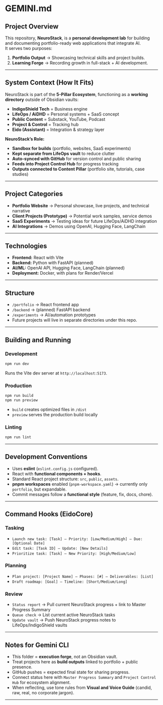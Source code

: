 # GEMINI.md

## Project Overview

This repository, **NeuroStack**, is a **personal development lab** for building and documenting portfolio-ready web applications that integrate AI.  
It serves two purposes:
1. **Portfolio Output** → Showcasing technical skills and project builds.  
2. **Learning Forge** → Recording growth in full-stack + AI development.  

---

## System Context (How It Fits)

NeuroStack is part of the **5-Pillar Ecosystem**, functioning as a **working directory** outside of Obsidian vaults:  
- **IndigoShield Tech** = Business engine  
- **LifeOps / AiDHD** = Personal systems + SaaS concept  
- **Public Content** = Substack, YouTube, Podcast  
- **Project & Control** = Tracking hub  
- **Eido (Assistant)** = Integration & strategy layer  

**NeuroStack’s Role:**  
- **Sandbox for builds** (portfolio, websites, SaaS experiments)  
- **Kept separate from LifeOps vault** to reduce clutter  
- **Auto-synced with GitHub** for version control and public sharing  
- **Feeds into Project Control Hub** for progress tracking  
- **Outputs connected to Content Pillar** (portfolio site, tutorials, case studies)

---

## Project Categories

- **Portfolio Website** → Personal showcase, live projects, and technical narrative  
- **Client Projects (Prototype)** → Potential work samples, service demos  
- **SaaS Experiments** → Testing ideas for future LifeOps/AiDHD integration  
- **AI Integrations** → Demos using OpenAI, Hugging Face, LangChain  

---

## Technologies

- **Frontend:** React with Vite  
- **Backend:** Python with FastAPI (planned)  
- **AI/ML:** OpenAI API, Hugging Face, LangChain (planned)  
- **Deployment:** Docker, with plans for Render/Vercel  

---

## Structure

- `/portfolio` → React frontend app  
- `/backend` → (planned) FastAPI backend  
- `/experiments` → AI/automation prototypes  
- Future projects will live in separate directories under this repo.  

---

## Building and Running

### Development
```bash
npm run dev
```
Runs the Vite dev server at `http://localhost:5173`.

### Production
```bash
npm run build
npm run preview
```
- `build` creates optimized files in `/dist`  
- `preview` serves the production build locally  

### Linting
```bash
npm run lint
```

---

## Development Conventions

- Uses **eslint** (`eslint.config.js` configured).  
- React with **functional components + hooks**.  
- Standard React project structure: `src`, `public`, `assets`.  
- **pnpm workspaces** enabled (`pnpm-workspace.yaml`) → currently only `portfolio`, but expandable.  
- Commit messages follow a **functional style** (feature, fix, docs, chore).  

---

## Command Hooks (EidoCore)

### Tasking
- `Launch new task: [Task] — Priority: [Low/Medium/High] — Due: [Optional Date]`
- `Edit task: [Task ID] — Update: [New Details]`
- `Prioritize task: [Task] — New Priority: [High/Medium/Low]`

### Planning
- `Plan project: [Project Name] — Phases: [#] — Deliverables: [List]`
- `Draft roadmap: [Goal] — Timeline: [Short/Medium/Long]`

### Review
- `Status report` → Pull current NeuroStack progress + link to Master Progress Summary  
- `Queue check` → List current active NeuroStack tasks  
- `Update vault` → Push NeuroStack progress notes to LifeOps/IndigoShield vaults  

---

## Notes for Gemini CLI

- This folder = **execution forge**, not an Obsidian vault.  
- Treat projects here as **build outputs** linked to portfolio + public presence.  
- GitHub pushes = expected final state for sharing progress.  
- Connect status here with `Master Progress Summary` and `Project Control Hub` for ecosystem alignment.  
- When reflecting, use tone rules from **Visual and Voice Guide** (candid, raw, real, no corporate jargon).  

---

